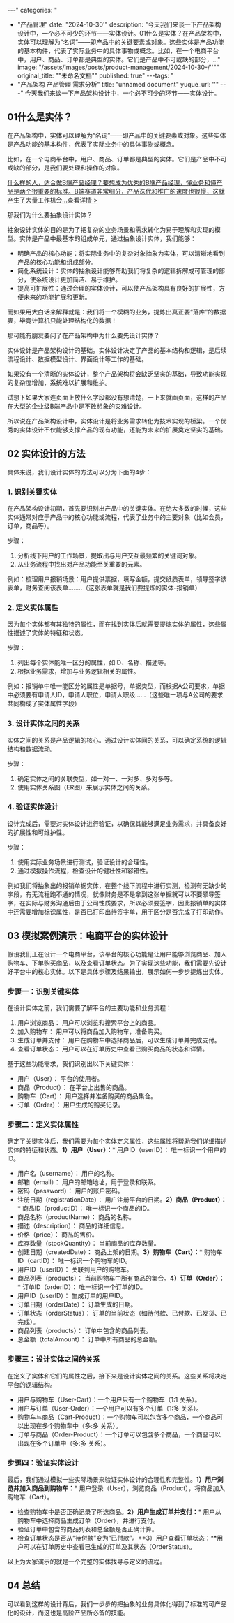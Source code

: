 
---"
categories: "
  - "产品管理"
date: "2024-10-30'"
description: "今天我们来谈一下产品架构设计中，一个必不可少的环节——实体设计。01什么是实体？在产品架构中，实体可以理解为“名词”——即产品中的关键要素或对象。这些实体是产品功能的基本构件，代表了实际业务中的具体事物或概念。比如，在一个电商平台中，用户、商品、订单都是典型的实体。它们是产品中不可或缺的部分，..."
image: "/assets/images/posts/product-management/2024-10-30-/''""
original_title: ""未命名文档""
published: true"
---tags: "
  - "产品架构 产品管理 需求分析"
title: "unnamed document"
yuque_url: ''"
---"
今天我们来谈一下产品架构设计中，一个必不可少的环节——实体设计。

## 01什么是实体？

在产品架构中，实体可以理解为“名词”——即产品中的关键要素或对象。这些实体是产品功能的基本构件，代表了实际业务中的具体事物或概念。

比如，在一个电商平台中，用户、商品、订单都是典型的实体。它们是产品中不可或缺的部分，是我们要处理和操作的对象。

[什么样的人，适合做B端产品经理？要想成为优秀的B端产品经理，懂业务和懂产品是两个很重要的标准。B端赛道非常细分，产品迭代和推广的速度也很慢，这就产生了大量工作机会...查看详情 >](https://ke.qidianla.com/courses/tobpm)

那我们为什么要抽象设计实体？

抽象设计实体的目的是为了把复杂的业务场景和需求转化为易于理解和实现的模型。实体是产品中最基本的组成单元，通过抽象设计实体，我们能够：

  * 明确产品的核心功能：将实际业务中的复杂对象抽象为实体，可以清晰地看到产品的核心功能和组成部分。
  * 简化系统设计：实体的抽象设计能够帮助我们将复杂的逻辑拆解成可管理的部分，使系统设计更加简洁、易于维护。
  * 提高可扩展性：通过合理的实体设计，可以使产品架构具有良好的扩展性，方便未来的功能扩展和更新。

而如果用大白话来解释就是：我们将一个模糊的业务，提炼出真正要“落库”的数据表，毕竟计算机只能处理结构化的数据！

那可能有朋友要问了在产品架构中为什么要先设计实体？

实体设计是产品架构设计的基础。实体设计决定了产品的基本结构和逻辑，是后续流程设计、数据模型设计、界面设计等工作的基础。

如果没有一个清晰的实体设计，整个产品架构将会缺乏坚实的基础，导致功能实现的复杂度增加，系统难以扩展和维护。

试想下如果大家连页面上放什么字段都没有想清楚，一上来就画页面，这样的产品在大型的企业级B端产品中是不敢想象的灾难设计。

所以说在产品架构设计中，实体设计是将业务需求转化为技术实现的桥梁。一个优秀的实体设计不仅能够支撑产品的现有功能，还能为未来的扩展奠定坚实的基础。

## 02 实体设计的方法

具体来说，我们设计实体的方法可以分为下面的4步：

### 1\. 识别关键实体

在产品架构设计初期，首先要识别出产品中的关键实体。在绝大多数的时候，这些实体通常对应于产品中的核心功能或流程，代表了业务中的主要对象（比如会员，订单，商品等）。

步骤：

  1. 分析线下用户的工作场景，提取出与用户交互最频繁的关键词对象。
  2. 从业务流程中找出对产品功能至关重要的元素。

例如：梳理用户报销场景：用户提供票据，填写金额，提交纸质表单，领导签字该表单，财务查阅该表单……..（这张表单就是我们要提炼的实体-报销单）

### 2\. 定义实体属性

因为每个实体都有其独特的属性，而在找到实体后就需要提炼实体的属性，这些属性描述了实体的特征和状态。

步骤：

  1. 列出每个实体能唯一区分的属性，如ID、名称、描述等。
  2. 根据业务需求，增加与业务逻辑相关的属性。

例如：报销单中唯一能区分的属性是单据号，单据类型，而根据A公司要求，单据中必须要有申请人ID，申请人职位，申请人职级……（这些唯一项与A公司的要求共同构成了实体属性字段）

### 3\. 设计实体之间的关系

实体之间的关系是产品逻辑的核心。通过设计实体间的关系，可以确定系统的逻辑结构和数据流动。

步骤：

  1. 确定实体之间的关联类型，如一对一、一对多、多对多等。
  2. 使用实体关系图（ER图）来展示实体之间的关系。

### 4\. 验证实体设计

设计完成后，需要对实体设计进行验证，以确保其能够满足业务需求，并具备良好的扩展性和可维护性。

步骤：

  1. 使用实际业务场景进行测试，验证设计的合理性。
  2. 通过模拟操作流程，检查设计的健壮性和容错性。

例如我们将抽象出的报销单据实体，在整个线下流程中进行实测，检测有无缺少的字段，有无流程跑不通的情况，就像财务是不是拿到这张单据就可以不要领导签字，在实际与财务沟通后由于公司性质要求，所以必须要签字，因此报销单的实体中还需要增加标识属性，是否已打印出待签字单，用于区分是否完成了打印动作。

## 03 模拟案例演示：电商平台的实体设计

假设我们正在设计一个电商平台，该平台的核心功能是让用户能够浏览商品、加入购物车、下单购买商品，以及查看订单状态。为了实现这些功能，我们需要先设计好平台中的核心实体。以下是具体步骤及结果输出，展示如何一步步提炼出实体。

### 步骤一：识别关键实体

在设计实体之前，我们需要了解平台的主要功能和业务流程：

  1. 用户浏览商品： 用户可以浏览和搜索平台上的商品。
  2. 加入购物车： 用户可以将商品加入购物车，准备购买。
  3. 生成订单并支付： 用户在购物车中选择商品后，可以生成订单并完成支付。
  4. 查看订单状态： 用户可以在订单历史中查看已购买商品的状态和详情。

基于这些功能需求，我们识别出以下关键实体：

  * 用户（User）： 平台的使用者。
  * 商品（Product）： 在平台上出售的商品。
  * 购物车（Cart）： 用户选择并准备购买的商品集合。
  * 订单（Order）： 用户生成的购买记录。

### 步骤二：定义实体属性

确定了关键实体后，我们需要为每个实体定义属性，这些属性将帮助我们详细描述实体的特征和状态。**1）用户（User）：*** 用户ID（userID）： 唯一标识一个用户的ID。
  * 用户名（username）： 用户的名称。
  * 邮箱（email）： 用户的邮箱地址，用于登录和联系。
  * 密码（password）： 用户的账户密码。
  * 注册日期（registrationDate）： 用户注册平台的日期。**2）商品（Product）：*** 商品ID（productID）： 唯一标识一个商品的ID。
  * 商品名称（productName）： 商品的名称。
  * 描述（description）： 商品的详细信息。
  * 价格（price）： 商品的售价。
  * 库存数量（stockQuantity）： 当前商品的库存数量。
  * 创建日期（createdDate）： 商品上架的日期。**3）购物车（Cart）：*** 购物车ID（cartID）： 唯一标识一个购物车的ID。
  * 用户ID（userID）： 关联到用户的购物车。
  * 商品列表（products）： 当前购物车中所有商品的集合。**4）订单（Order）：*** 订单ID（orderID）： 唯一标识一个订单的ID。
  * 用户ID（userID）： 生成订单的用户ID。
  * 订单日期（orderDate）： 订单生成的日期。
  * 订单状态（orderStatus）： 订单的当前状态（如待付款、已付款、已发货、已完成）。
  * 商品列表（products）： 订单中包含的商品列表。
  * 总金额（totalAmount）： 订单中所有商品的总金额。

### 步骤三：设计实体之间的关系

在定义了实体和它们的属性之后，接下来是设计实体之间的关系。这些关系将决定平台的逻辑结构。

  * 用户与购物车（User-Cart）：一个用户只有一个购物车（1:1 关系）。
  * 用户与订单（User-Order）：一个用户可以有多个订单（1:多 关系）。
  * 购物车与商品（Cart-Product）：一个购物车可以包含多个商品，一个商品可以出现在多个购物车中（多:多 关系）。
  * 订单与商品（Order-Product）：一个订单可以包含多个商品，一个商品可以出现在多个订单中（多:多 关系）。

### 步骤四：验证实体设计

最后，我们通过模拟一些实际场景来验证实体设计的合理性和完整性。**1）用户浏览并加入商品到购物车：*** 用户登录（User），浏览商品（Product），将商品加入购物车（Cart）。
  * 检查购物车中是否正确记录了所选商品。**2）用户生成订单并支付：*** 用户从购物车中选择商品生成订单（Order），并进行支付。
  * 验证订单中包含的商品列表和总金额是否正确计算。
  * 检查订单状态是否从“待付款”变为“已付款”。**3）用户查看订单状态：**用户可以在订单历史中查看已生成的订单及其状态（OrderStatus）。

以上为大家演示的就是一个完整的实体找寻与定义的流程。

## 04 总结

可以看到这样的设计背后，我们一步步的把抽象的业务具体化得到了标准的可产品化的设计，而这也是高阶产品所必备的技能。
